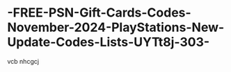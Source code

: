 # -FREE-PSN-Gift-Cards-Codes-November-2024-PlayStations-New-Update-Codes-Lists-UYTt8j-303-
vcb nhcgcj
